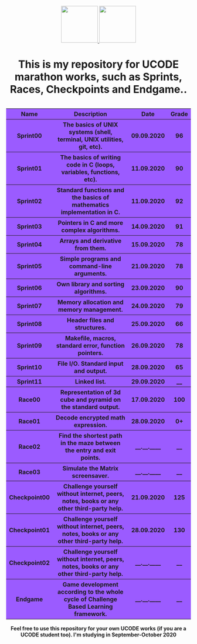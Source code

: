 <head>
    <p align="center">
        <a href="https://unitfactory.net/" target="_blank">
            <img src="https://github.com/slava-pleshkov/unit-factory-ucode/blob/master/.git_images/unit_logo.png?raw=true" height="100px">
        </a>
        <a href="https://ucode.world/en/" target="_blank">
            <img src="https://github.com/slava-pleshkov/unit-factory-ucode/blob/master/.git_images/ucode_logo.png?raw=true" height="100px">
        </a>
        <h1 align="center">This is my repository for UCODE marathon works, such as Sprints, Races, Checkpoints and Endgame..</h1>
    </p>
</head>

<table bgcolor="#9B5BFF" align="left">  
    <tr>
        <th background="https://www.iamag.co/wp-content/uploads/2015/11/Caravan-Palace-Lone-Digger-2.jpg">Name</th>
        <th>Description</th>
        <th>Date</th>
        <th>Grade</th>
    </tr>
    <tr>
        <th>Sprint00</th>
        <th>The basics of UNIX systems (shell, terminal, UNIX utilities, git, etc).</th>
        <th>09.09.2020</th>
        <th>96</th>
    </tr>
    <tr>
        <th>Sprint01</th>
        <th>The basics of writing code in C (loops, variables, functions, etc).</th>
        <th>11.09.2020</th>
        <th>90</th>
    </tr>
    <tr>
        <th>Sprint02</th>
        <th>Standard functions and the basics of mathematics implementation in C.</th>
        <th>11.09.2020</th>
        <th>92</th>
    </tr>
    <tr>
        <th>Sprint03</th>
        <th>Pointers in C and more complex algorithms.</th>
        <th>14.09.2020</th>
        <th>91</th>
    </tr>
    <tr>
        <th>Sprint04</th>
        <th>Arrays and derivative from them.</th>
        <th>15.09.2020</th>
        <th>78</th>
    </tr>
    <tr>
        <th>Sprint05</th>
        <th>Simple programs and command-line arguments.</th>
        <th>21.09.2020</th>
        <th>78</th>
    </tr>
    <tr>
        <th>Sprint06</th>
        <th>Own library and sorting algorithms.</th>
        <th>23.09.2020</th>
        <th>90</th>
    </tr>
    <tr>
        <th>Sprint07</th>
        <th>Memory allocation and memory management.</th>
        <th>24.09.2020</th>
        <th>79</th>
    </tr>
    <tr>
        <th>Sprint08</th>
        <th>Header files and structures.</th>
        <th>25.09.2020</th>
        <th>66</th>
    </tr>
    <tr>
        <th>Sprint09</th>
        <th>Makefile, macros, standard error, function pointers.</th>
        <th>26.09.2020</th>
        <th>78</th>
    </tr>
    <tr>
        <th>Sprint10</th>
        <th>File I/O. Standard input and output.</th>
        <th>28.09.2020</th>
        <th>65</th>
    </tr>
    <tr>
        <th>Sprint11</th>
        <th>Linked list.</th>
        <th>29.09.2020</th>
        <th>__</th>
    </tr>
    <tr>
        <th>Race00</th>
        <th>Representation of 3d cube and pyramid on the standard output.</th>
        <th>17.09.2020</th>
        <th>100</th>
    </tr>
    <tr>
        <th>Race01</th>
        <th>Decode encrypted math expression.</th>
        <th>28.09.2020</th>
        <th>0+</th>
    </tr>
    <tr>
        <th>Race02</th>
        <th>Find the shortest path in the maze between the entry and exit points.</th>
        <th>__.__.____</th>
        <th>__</th>
    </tr>
    <tr>
        <th>Race03</th>
        <th>Simulate the Matrix screensaver.</th>
        <th>__.__.____</th>
        <th>__</th>
    </tr>
    <tr>
        <th>Checkpoint00</th>
        <th>Challenge yourself without internet, peers, notes, books or any other third-party help.</th>
        <th>21.09.2020</th>
        <th>125</th>
    </tr>
    <tr>
        <th>Checkpoint01</th>
        <th>Challenge yourself without internet, peers, notes, books or any other third-party help.</th>
        <th>28.09.2020</th>
        <th>130</th>
    </tr>
    <tr>
        <th>Checkpoint02</th>
        <th>Challenge yourself without internet, peers, notes, books or any other third-party help.</th>
        <th>__.__.____</th>
        <th>__</th>
    </tr>
    <tr>
        <th>Endgame</th>
        <th>Game development according to the whole cycle of Challenge Based Learning framework.</th>
        <th>__.__.____</th>
        <th>__</th>
    </tr>
</table>
<h4 align="center">Feel free to use this repository for your own UCODE works (if you are a UCODE student too). I'm studying in September-October 2020</h4>
